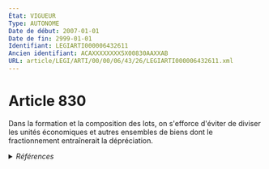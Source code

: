 ```yaml
---
État: VIGUEUR
Type: AUTONOME
Date de début: 2007-01-01
Date de fin: 2999-01-01
Identifiant: LEGIARTI000006432611
Ancien identifiant: ACAXXXXXXXX5X00830AAXXAB
URL: article/LEGI/ARTI/00/00/06/43/26/LEGIARTI000006432611.xml
---
```


<h1>Article 830</h1>

Dans la formation et la composition des lots, on s'efforce d'éviter de diviser
les unités économiques et autres ensembles de biens dont le fractionnement
entraînerait la dépréciation.


<details>
  <summary><em>Références</em></summary>

  <h2>Articles faisant référence à l'article</h2>
  
  <ul>
    <li>
      <a href="https://legal.tricoteuses.fr//redirection/LEGIARTI000006284837?vers=git&vers=legifrance">LOI n° 2006-728 du 23 juin 2006 portant réforme des successions et des libéralités - article 3 ENTIEREMENT_MODIF</a> MODIFICATION cible
    </li>
    <li>
      <a href="https://legal.tricoteuses.fr//redirection/LEGIARTI000006284838?vers=git&vers=legifrance">LOI n° 2006-728 du 23 juin 2006 portant réforme des successions et des libéralités - article 4 ENTIEREMENT_MODIF</a> MODIFICATION cible
    </li>
  </ul>
  
  <h2>Références faites par l'article</h2>
  
  <ul>
    <li>
      CODIFICATION source Loi 1803-04-19
    </li>
    <li>
      2006-06-23 MODIFICATION source <a href="https://legal.tricoteuses.fr//redirection/LEGIARTI000006284837?vers=git&vers=legifrance">LOI n° 2006-728 du 23 juin 2006 portant réforme des successions et des libéralités - article 3 ENTIEREMENT_MODIF</a>
    </li>
    <li>
      2006-06-23 MODIFICATION source <a href="https://legal.tricoteuses.fr//redirection/LEGIARTI000006284838?vers=git&vers=legifrance">LOI n° 2006-728 du 23 juin 2006 portant réforme des successions et des libéralités - article 4 ENTIEREMENT_MODIF</a>
    </li>
    <li>
      2999-01-01 CITATION cible <a href="https://legal.tricoteuses.fr//redirection/LEGIARTI000006404264?vers=git&vers=legifrance">Code de procédure civile - article 978 AUTONOME ABROGE, en vigueur du 1807-01-01 au 2007-12-22</a>
    </li>
  </ul>
</details>
